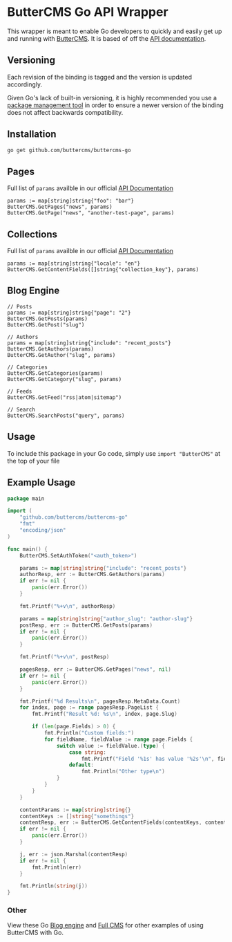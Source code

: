 # ButterCMS Go API Wrapper

This wrapper is meant to enable Go developers to quickly and easily get up and running with [ButterCMS](https://buttercms.com/). It is based of off the [API documentation](https://buttercms.com/docs/api/).

## Versioning

Each revision of the binding is tagged and the version is updated accordingly.

Given Go's lack of built-in versioning, it is highly recommended you use a
[package management tool](https://github.com/golang/go/wiki/PackageManagementTools) in order to ensure a newer
version of the binding does not affect backwards compatibility.

## Installation

```sh
go get github.com/buttercms/buttercms-go
```

## Pages

Full list of `params` availble in our official [API Documentation](https://buttercms.com/docs/api/?go#pages)

```
params := map[string]string{"foo": "bar"}
ButterCMS.GetPages("news", params)
ButterCMS.GetPage("news", "another-test-page", params)
```

## Collections

Full list of `params` availble in our official [API Documentation](https://buttercms.com/docs/api/?go#collections)

```
params := map[string]string{"locale": "en"}
ButterCMS.GetContentFields([]string{"collection_key"}, params)
```

## Blog Engine
```
// Posts
params := map[string]string{"page": "2"}
ButterCMS.GetPosts(params)
ButterCMS.GetPost("slug")

// Authors
params = map[string]string{"include": "recent_posts"}
ButterCMS.GetAuthors(params)
ButterCMS.GetAuthor("slug", params)

// Categories
ButterCMS.GetCategories(params)
ButterCMS.GetCategory("slug", params)

// Feeds
ButterCMS.GetFeed("rss|atom|sitemap")

// Search
ButterCMS.SearchPosts("query", params)
```

## Usage

To include this package in your Go code, simply use `import "ButterCMS"` at the top of your file

## Example Usage

```go
package main

import (
	"github.com/buttercms/buttercms-go"
	"fmt"
	"encoding/json"
)

func main() {
	ButterCMS.SetAuthToken("<auth_token>")

	params := map[string]string{"include": "recent_posts"}
	authorResp, err := ButterCMS.GetAuthors(params)
	if err != nil {
		panic(err.Error())
	}

	fmt.Printf("%+v\n", authorResp)

	params = map[string]string{"author_slug": "author-slug"}
	postResp, err := ButterCMS.GetPosts(params)
	if err != nil {
		panic(err.Error())
	}

	fmt.Printf("%+v\n", postResp)

	pagesResp, err := ButterCMS.GetPages("news", nil)
	if err != nil {
		panic(err.Error())
	}

	fmt.Printf("%d Results\n", pagesResp.MetaData.Count)
	for index, page := range pagesResp.PageList {
		fmt.Printf("Result %d: %s\n", index, page.Slug)

		if (len(page.Fields) > 0) {
			fmt.Println("Custom fields:")
			for fieldName, fieldValue := range page.Fields {
				switch value := fieldValue.(type) {
					case string:
						fmt.Printf("Field '%1s' has value '%2s'\n", fieldName, value)
					default:
						fmt.Println("Other type\n")
				}
			}
		}
	}

	contentParams := map[string]string{}
	contentKeys := []string{"somethings"}
	contentResp, err := ButterCMS.GetContentFields(contentKeys, contentParams)
	if err != nil {
		panic(err.Error())
	}

	j, err := json.Marshal(contentResp)
	if err != nil {
		fmt.Println(err)
	}

	fmt.Println(string(j))
}
```

### Other

View these Go [Blog engine](https://buttercms.com/golang-blog-engine/) and [Full CMS](https://buttercms.com/golang-cms/) for other examples of using ButterCMS with Go.
